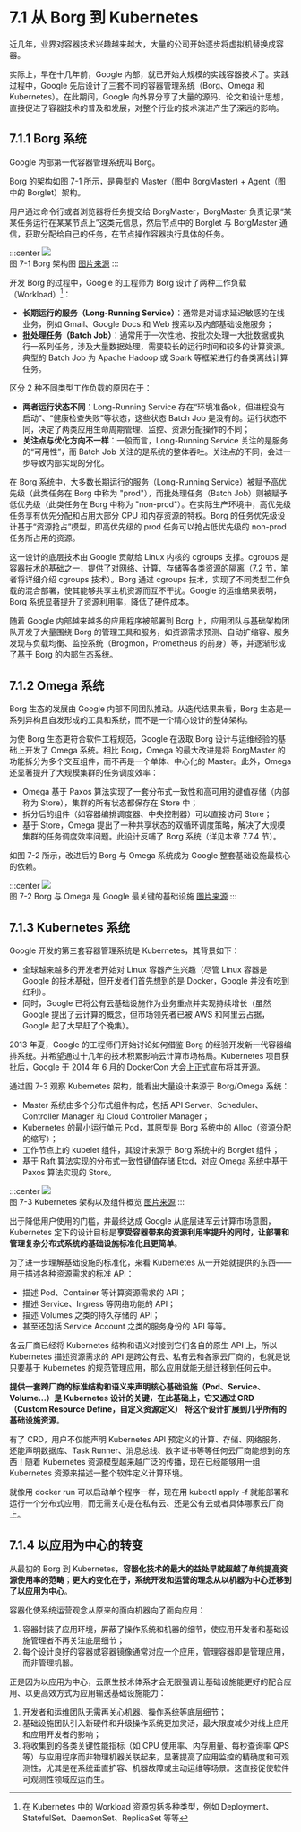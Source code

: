 # 7.1 从 Borg 到 Kubernetes

近几年，业界对容器技术兴趣越来越大，大量的公司开始逐步将虚拟机替换成容器。

实际上，早在十几年前，Google 内部，就已开始大规模的实践容器技术了。实践过程中，Google 先后设计了三套不同的容器管理系统（Borg、Omega 和 Kubernetes）。在此期间，Google 向外界分享了大量的源码、论文和设计思想，直接促进了容器技术的普及和发展，对整个行业的技术演进产生了深远的影响。

## 7.1.1 Borg 系统
Google 内部第一代容器管理系统叫 Borg。

Borg 的架构如图 7-1 所示，是典型的 Master（图中 BorgMaster) + Agent（图中的 Borglet）架构。

用户通过命令行或者浏览器将任务提交给 BorgMaster，BorgMaster 负责记录“某某任务运行在某某节点上”这类元信息，然后节点中的 Borglet 与 BorgMaster 通信，获取分配给自己的任务，在节点操作容器执行具体的任务。

:::center
  ![](../assets/borg-arch.png)<br/>
  图 7-1 Borg 架构图 [图片来源](https://research.google/pubs/large-scale-cluster-management-at-google-with-borg/)
:::

开发 Borg 的过程中，Google 的工程师为 Borg 设计了两种工作负载（Workload）[^1]：
- **长期运行的服务（Long-Running Service）**：通常是对请求延迟敏感的在线业务，例如 Gmail、Google Docs 和 Web 搜索以及内部基础设施服务；
- **批处理任务（Batch Job）**：通常用于一次性地、按批次处理一大批数据或执行一系列任务，涉及大量数据处理，需要较长的运行时间和较多的计算资源。典型的 Batch Job 为 Apache Hadoop 或 Spark 等框架进行的各类离线计算任务。


区分 2 种不同类型工作负载的原因在于：

- **两者运行状态不同**：Long-Running Service 存在“环境准备ok，但进程没有启动”、“健康检查失败”等状态，这些状态 Batch Job 是没有的。运行状态不同，决定了两类应用生命周期管理、监控、资源分配操作的不同；
- **关注点与优化方向不一样**：一般而言，Long-Running Service 关注的是服务的“可用性”，而 Batch Job 关注的是系统的整体吞吐。关注点的不同，会进一步导致内部实现的分化。

在 Borg 系统中，大多数长期运行的服务（Long-Running Service）被赋予高优先级（此类任务在 Borg 中称为 "prod"），而批处理任务（Batch Job）则被赋予低优先级（此类任务在 Borg 中称为 "non-prod"）。在实际生产环境中，高优先级任务享有优先分配和占用大部分 CPU 和内存资源的特权。Borg 的任务优先级设计基于“资源抢占”模型，即高优先级的 prod 任务可以抢占低优先级的 non-prod 任务所占用的资源。

这一设计的底层技术由 Google 贡献给 Linux 内核的 cgroups 支撑。cgroups 是容器技术的基础之一，提供了对网络、计算、存储等各类资源的隔离（7.2 节，笔者将详细介绍 cgroups 技术）。Borg 通过 cgroups 技术，实现了不同类型工作负载的混合部署，使其能够共享主机资源而互不干扰。Google 的运维结果表明，Borg 系统显著提升了资源利用率，降低了硬件成本。

随着 Google 内部越来越多的应用程序被部署到 Borg 上，应用团队与基础架构团队开发了大量围绕 Borg 的管理工具和服务，如资源需求预测、自动扩缩容、服务发现与负载均衡、监控系统（Brogmon，Prometheus 的前身）等，并逐渐形成了基于 Borg 的内部生态系统。

## 7.1.2 Omega 系统

Borg 生态的发展由 Google 内部不同团队推动。从迭代结果来看，Borg 生态是一系列异构且自发形成的工具和系统，而不是一个精心设计的整体架构。

为使 Borg 生态更符合软件工程规范，Google 在汲取 Borg 设计与运维经验的基础上开发了 Omega 系统。相比 Borg，Omega 的最大改进是将 BorgMaster 的功能拆分为多个交互组件，而不再是一个单体、中心化的 Master。此外，Omega 还显著提升了大规模集群的任务调度效率：

- Omega 基于 Paxos 算法实现了一套分布式一致性和高可用的键值存储（内部称为 Store），集群的所有状态都保存在 Store 中；
- 拆分后的组件（如容器编排调度器、中央控制器）可以直接访问 Store；
- 基于 Store，Omega 提出了一种共享状态的双循环调度策略，解决了大规模集群的任务调度效率问题。此设计反哺了 Borg 系统（详见本章 7.7.4 节）。


如图 7-2 所示，改进后的 Borg 与 Omega 系统成为 Google 整套基础设施最核心的依赖。

:::center
  ![](../assets/Borg.jpeg) <br/>
  图 7-2 Borg 与 Omega 是 Google 最关键的基础设施 [图片来源](https://cs.brown.edu/~malte/pub/dissertations/phd-final.pdf)
:::

## 7.1.3 Kubernetes 系统

Google 开发的第三套容器管理系统是 Kubernetes，其背景如下：

- 全球越来越多的开发者开始对 Linux 容器产生兴趣（尽管 Linux 容器是 Google 的技术基础，但开发者们首先想到的是 Docker，Google 并没有吃到红利）。
- 同时，Google 已将公有云基础设施作为业务重点并实现持续增长（虽然 Google 提出了云计算的概念，但市场领先者已被 AWS 和阿里云占据，Google 起了大早赶了个晚集）。

2013 年夏，Google 的工程师们开始讨论如何借鉴 Borg 的经验开发新一代容器编排系统。并希望通过十几年的技术积累影响云计算市场格局。Kubernetes 项目获批后，Google 于 2014 年 6 月的 DockerCon 大会上正式宣布将其开源。

通过图 7-3 观察 Kubernetes 架构，能看出大量设计来源于 Borg/Omega 系统：

- Master 系统由多个分布式组件构成，包括 API Server、Scheduler、Controller Manager 和 Cloud Controller Manager；
- Kubernetes 的最小运行单元 Pod，其原型是 Borg 系统中的 Alloc（资源分配的缩写）；
- 工作节点上的 kubelet 组件，其设计来源于 Borg 系统中的 Borglet 组件；
- 基于 Raft 算法实现的分布式一致性键值存储 Etcd，对应 Omega 系统中基于 Paxos 算法实现的 Store。

:::center
  ![](../assets/k8s-arch.svg)<br/>
  图 7-3 Kubernetes 架构以及组件概览 [图片来源](https://link.medium.com/oWobLWzCQJb)
:::


出于降低用户使用的门槛，并最终达成 Google 从底层进军云计算市场意图，Kubernetes 定下的设计目标是**享受容器带来的资源利用率提升的同时，让部署和管理复杂分布式系统的基础设施标准化且更简单**。

为了进一步理解基础设施的标准化，来看 Kubernetes 从一开始就提供的东西——用于描述各种资源需求的标准 API：

- 描述 Pod、Container 等计算资源需求的 API；
- 描述 Service、Ingress 等网络功能的 API；
- 描述 Volumes 之类的持久存储的 API；
- 甚至还包括 Service Account 之类的服务身份的 API 等等。

各云厂商已经将 Kubernetes 结构和语义对接到它们各自的原生 API 上，所以 Kubernetes 描述资源需求的 API 是跨公有云、私有云和各家云厂商的，也就是说只要基于 Kubernetes 的规范管理应用，那么应用就能无缝迁移到任何云中。

**提供一套跨厂商的标准结构和语义来声明核心基础设施（Pod、Service、Volume...）是 Kubernetes 设计的关键，在此基础上，它又通过 CRD（Custom Resource Define，自定义资源定义） 将这个设计扩展到几乎所有的基础设施资源**。

有了 CRD，用户不仅能声明 Kubernetes API 预定义的计算、存储、网络服务，还能声明数据库、Task Runner、消息总线、数字证书等等任何云厂商能想到的东西！随着 Kubernetes 资源模型越来越广泛的传播，现在已经能够用一组 Kubernetes 资源来描述一整个软件定义计算环境。

就像用 docker run 可以启动单个程序一样，现在用 kubectl apply -f 就能部署和运行一个分布式应用，而无需关心是在私有云、还是公有云或者具体哪家云厂商上。

## 7.1.4 以应用为中心的转变

从最初的 Borg 到 Kubernetes，**容器化技术的最大的益处早就超越了单纯提高资源使用率的范畴**；**更大的变化在于，系统开发和运营的理念从以机器为中心迁移到了以应用为中心**。

容器化使系统运营观念从原来的面向机器向了面向应用：

1. 容器封装了应用环境，屏蔽了操作系统和机器的细节，使应用开发者和基础设施管理者不再关注底层细节；
2. 每个设计良好的容器或容器镜像通常对应一个应用，管理容器即是管理应用，而非管理机器。

正是因为以应用为中心，云原生技术体系才会无限强调让基础设施能更好的配合应用、以更高效方式为应用输送基础设施能力：

1. 开发者和运维团队无需再关心机器、操作系统等底层细节；
2. 基础设施团队引入新硬件和升级操作系统更加灵活，最大限度减少对线上应用和应用开发者的影响；
3. 将收集到的各类关键性能指标（如 CPU 使用率、内存用量、每秒查询率 QPS 等）与应用程序而非物理机器关联起来，显著提高了应用监控的精确度和可观测性，尤其是在系统垂直扩容、机器故障或主动运维等场景。这直接促使软件可观测性领域应运而生。


[^1]: 在 Kubernetes 中的 Workload 资源包括多种类型，例如 Deployment、StatefulSet、DaemonSet、ReplicaSet 等等
